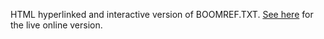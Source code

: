 HTML hyperlinked and interactive version of BOOMREF.TXT.
[See here](https://boomref.soulsphere.org/) for the live
online version.
